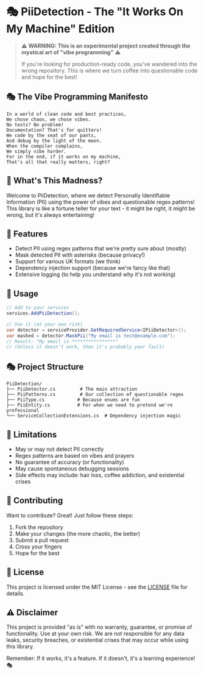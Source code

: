# 🎭 PiiDetection - The "It Works On My Machine" Edition

> ⚠️ **WARNING: This is an experimental project created through the mystical art of "vibe programming"** ⚠️
>
> If you're looking for production-ready code, you've wandered into the wrong repository. This is where we turn coffee into questionable code and hope for the best! 

## 🎭 The Vibe Programming Manifesto

```
In a world of clean code and best practices,
We chose chaos, we chose vibes.
No tests? No problem!
Documentation? That's for quitters!
We code by the seat of our pants,
And debug by the light of the moon.
When the compiler complains,
We simply vibe harder.
For in the end, if it works on my machine,
That's all that really matters, right?
```

## 🎪 What's This Madness?

Welcome to PiiDetection, where we detect Personally Identifiable Information (PII) using the power of vibes and questionable regex patterns! This library is like a fortune teller for your text - it might be right, it might be wrong, but it's always entertaining!

## 🎨 Features

- Detect PII using regex patterns that we're pretty sure about (mostly)
- Mask detected PII with asterisks (because privacy!)
- Support for various UK formats (we think)
- Dependency injection support (because we're fancy like that)
- Extensive logging (to help you understand why it's not working)

## 🎪 Usage

```csharp
// Add to your services
services.AddPiiDetection();

// Use it (at your own risk)
var detector = serviceProvider.GetRequiredService<IPiiDetector>();
var masked = detector.MaskPii("My email is test@example.com");
// Result: "My email is ****************"
// (Unless it doesn't work, then it's probably your fault)
```

## 🎭 Project Structure

```
PiiDetection/
├── PiiDetector.cs         # The main attraction
├── PiiPatterns.cs         # Our collection of questionable regex
├── PiiType.cs            # Because enums are fun
├── PiiEntity.cs          # For when we need to pretend we're professional
└── ServiceCollectionExtensions.cs  # Dependency injection magic
```

## 🎪 Limitations

- May or may not detect PII correctly
- Regex patterns are based on vibes and prayers
- No guarantee of accuracy (or functionality)
- May cause spontaneous debugging sessions
- Side effects may include: hair loss, coffee addiction, and existential crises

## 🤡 Contributing

Want to contribute? Great! Just follow these steps:

1. Fork the repository
2. Make your changes (the more chaotic, the better)
3. Submit a pull request
4. Cross your fingers
5. Hope for the best

## 📜 License

This project is licensed under the MIT License - see the [LICENSE](LICENSE) file for details.

## ⚠️ Disclaimer

This project is provided "as is" with no warranty, guarantee, or promise of functionality. Use at your own risk. We are not responsible for any data leaks, security breaches, or existential crises that may occur while using this library.

Remember: If it works, it's a feature. If it doesn't, it's a learning experience! 🎭